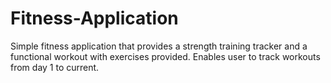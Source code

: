 # Fitness-Application
Simple fitness application that provides a strength training tracker and a functional workout with exercises provided.  Enables user to track workouts from day 1 to current.
